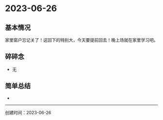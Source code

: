 # 2023-06-26

## 基本情况

家里窗户忘记关了！这回下的特别大，今天要提前回去！晚上场就在家里学习吧。

## 碎碎念

- 无

## 简单总结

- 

---

创建时间：2023-06-26